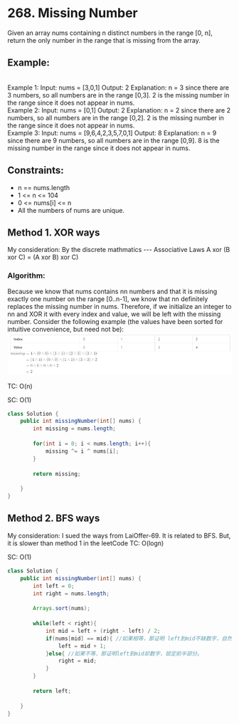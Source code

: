 # 268. Missing Number

Given an array nums containing n distinct numbers in the range [0, n], return the only number in the range that is missing from the array.

## Example:

<br />Example 1:
Input: nums = [3,0,1]
Output: 2
Explanation: n = 3 since there are 3 numbers, so all numbers are in the range [0,3]. 2 is the missing number in the range since it does not appear in nums.
<br />Example 2:
Input: nums = [0,1]
Output: 2
Explanation: n = 2 since there are 2 numbers, so all numbers are in the range [0,2]. 2 is the missing number in the range since it does not appear in nums.
<br />Example 3:
Input: nums = [9,6,4,2,3,5,7,0,1]
Output: 8
Explanation: n = 9 since there are 9 numbers, so all numbers are in the range [0,9]. 8 is the missing number in the range since it does not appear in nums.
 

## Constraints:

+ n == nums.length
+ 1 <= n <= 104
+ 0 <= nums[i] <= n
+ All the numbers of nums are unique.

## Method 1. XOR ways
My consideration: By the discrete mathmatics --- Associative Laws A xor (B xor C) = (A xor B) xor C)

### Algorithm: 
Because we know that nums contains nn numbers and that it is missing exactly one number on the range [0..n-1], we know that nn definitely replaces the missing number in nums. Therefore, if we initialize an integer to nn and XOR it with every index and value, we will be left with the missing number. Consider the following example (the values have been sorted for intuitive convenience, but need not be):
![XOR ways](images/XORways.png)

TC: O(n)

SC: O(1)

```java
class Solution {
    public int missingNumber(int[] nums) {
        int missing = nums.length;
        
        for(int i = 0; i < nums.length; i++){
            missing ^= i ^ nums[i];
        }
        
        return missing;
        
    }
}
```

## Method 2. BFS ways

My consideration: I sued the ways from LaiOffer-69. It is related to BFS. But, it is slower than method 1 in the leetCode
TC: O(logn)

SC: O(1)

```java
class Solution {
    public int missingNumber(int[] nums) {
        int left = 0;
        int right = nums.length;
        
        Arrays.sort(nums);
        
        while(left < right){
            int mid = left + (right - left) / 2;
            if(nums[mid] == mid){ //如果相等，那证明 left到mid不缺数字，自然往后走
                left = mid + 1;
            }else{ //如果不等，那证明left到mid却数字，锁定前半部分。
                right = mid;
            }
        }
        
        return left;
        
    }
}
```
